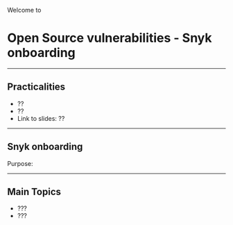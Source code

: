 <!-- .slide: data-background-image="./content/images/appsec-icon.svg" data-background-size="7%" data-background-position="right 2% top 2%"-->
Welcome to
# Open Source vulnerabilities - Snyk onboarding

---

## Practicalities

- ??
- ??
- Link to slides: ??

---
## Snyk onboarding

Purpose:

---
## Main Topics

- ???             <!-- .element: style="font-size:0.8em"-->
- ???             <!-- .element: style="font-size:0.8em"-->
